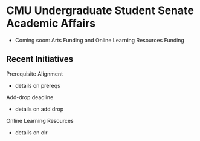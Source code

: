 # CMU Undergraduate Student Senate Academic Affairs
* Coming soon: Arts Funding and Online Learning Resources Funding

## Recent Initiatives
Prerequisite Alignment
* details on prereqs

Add-drop deadline
* details on add drop

Online Learning Resources
* details on olr
